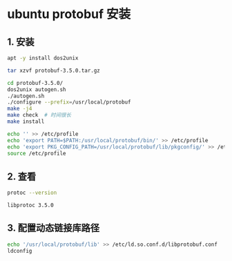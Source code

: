 # ubuntu protobuf 安装

## 1. 安装

```bash
apt -y install dos2unix

tar xzvf protobuf-3.5.0.tar.gz

cd protobuf-3.5.0/
dos2unix autogen.sh
./autogen.sh
./configure --prefix=/usr/local/protobuf
make -j4
make check  # 时间很长
make install

echo '' >> /etc/profile
echo 'export PATH=$PATH:/usr/local/protobuf/bin/' >> /etc/profile
echo 'export PKG_CONFIG_PATH=/usr/local/protobuf/lib/pkgconfig/' >> /etc/profile
source /etc/profile
```

## 2. 查看

```bash
protoc --version
```

```text
libprotoc 3.5.0
```

## 3. 配置动态链接库路径

```bash
echo '/usr/local/protobuf/lib' >> /etc/ld.so.conf.d/libprotobuf.conf
ldconfig
```
